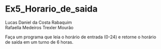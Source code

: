 # Ex5_Horario_de_saida

Lucas Daniel da Costa Rabaquim<br>
Rafaella Medeiros Trexler Mourão<br>

 Faça um programa que leia o horário de entrada (0-24) e retorne o horário de saida em um turno de 6 horas.

